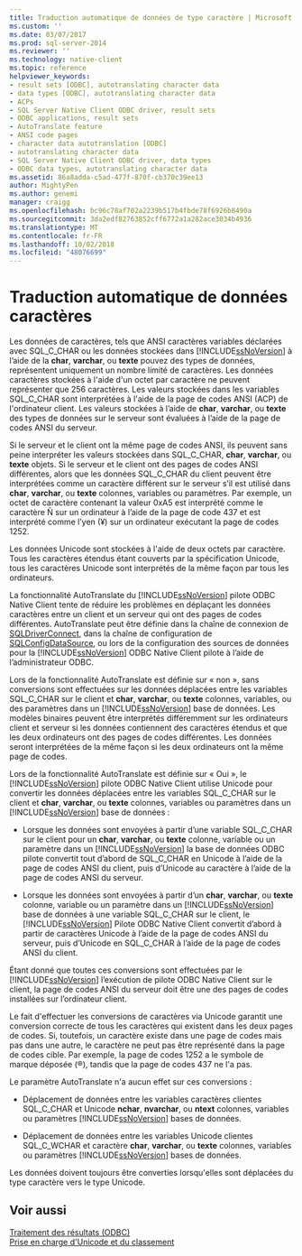 ```yaml
---
title: Traduction automatique de données de type caractère | Microsoft Docs
ms.custom: ''
ms.date: 03/07/2017
ms.prod: sql-server-2014
ms.reviewer: ''
ms.technology: native-client
ms.topic: reference
helpviewer_keywords:
- result sets [ODBC], autotranslating character data
- data types [ODBC], autotranslating character data
- ACPs
- SQL Server Native Client ODBC driver, result sets
- ODBC applications, result sets
- AutoTranslate feature
- ANSI code pages
- character data autotranslation [ODBC]
- autotranslating character data
- SQL Server Native Client ODBC driver, data types
- ODBC data types, autotranslating character data
ms.assetid: 86a8adda-c5ad-477f-870f-cb370c39ee13
author: MightyPen
ms.author: genemi
manager: craigg
ms.openlocfilehash: bc96c78af702a2239b517b4fbde78f6926b8490a
ms.sourcegitcommit: 3da2edf82763852cff6772a1a282ace3034b4936
ms.translationtype: MT
ms.contentlocale: fr-FR
ms.lasthandoff: 10/02/2018
ms.locfileid: "48076699"
---
```

# <a name="autotranslation-of-character-data"></a>Traduction automatique de données caractères
  Les données de caractères, tels que ANSI caractères variables déclarées avec SQL_C_CHAR ou les données stockées dans [!INCLUDE[ssNoVersion](../../includes/ssnoversion-md.md)] à l’aide de la **char**, **varchar**, ou **texte** pouvez des types de données, représentent uniquement un nombre limité de caractères. Les données caractères stockées à l'aide d'un octet par caractère ne peuvent représenter que 256 caractères. Les valeurs stockées dans les variables SQL_C_CHAR sont interprétées à l'aide de la page de codes ANSI (ACP) de l'ordinateur client. Les valeurs stockées à l’aide de **char**, **varchar**, ou **texte** des types de données sur le serveur sont évaluées à l’aide de la page de codes ANSI du serveur.  
  
 Si le serveur et le client ont la même page de codes ANSI, ils peuvent sans peine interpréter les valeurs stockées dans SQL_C_CHAR, **char**, **varchar**, ou **texte** objets. Si le serveur et le client ont des pages de codes ANSI différentes, alors que les données SQL_C_CHAR du client peuvent être interprétées comme un caractère différent sur le serveur s’il est utilisé dans **char**, **varchar**, ou **texte** colonnes, variables ou paramètres. Par exemple, un octet de caractère contenant la valeur 0xA5 est interprété comme le caractère Ñ sur un ordinateur à l’aide de la page de code 437 et est interprété comme l’yen (¥) sur un ordinateur exécutant la page de codes 1252.  
  
 Les données Unicode sont stockées à l'aide de deux octets par caractère. Tous les caractères étendus étant couverts par la spécification Unicode, tous les caractères Unicode sont interprétés de la même façon par tous les ordinateurs.  
  
 La fonctionnalité AutoTranslate du [!INCLUDE[ssNoVersion](../../includes/ssnoversion-md.md)] pilote ODBC Native Client tente de réduire les problèmes en déplaçant les données caractères entre un client et un serveur qui ont des pages de codes différentes. AutoTranslate peut être définie dans la chaîne de connexion de [SQLDriverConnect](../native-client-odbc-api/sqldriverconnect.md), dans la chaîne de configuration de [SQLConfigDataSource](../native-client-odbc-api/sqlconfigdatasource.md), ou lors de la configuration des sources de données pour la [!INCLUDE[ssNoVersion](../../includes/ssnoversion-md.md)] ODBC Native Client pilote à l’aide de l’administrateur ODBC.  
  
 Lors de la fonctionnalité AutoTranslate est définie sur « non », sans conversions sont effectuées sur les données déplacées entre les variables SQL_C_CHAR sur le client et **char**, **varchar**, ou **texte** colonnes, variables, ou des paramètres dans un [!INCLUDE[ssNoVersion](../../includes/ssnoversion-md.md)] base de données. Les modèles binaires peuvent être interprétés différemment sur les ordinateurs client et serveur si les données contiennent des caractères étendus et que les deux ordinateurs ont des pages de codes différentes. Les données seront interprétées de la même façon si les deux ordinateurs ont la même page de codes.  
  
 Lors de la fonctionnalité AutoTranslate est définie sur « Oui », le [!INCLUDE[ssNoVersion](../../includes/ssnoversion-md.md)] pilote ODBC Native Client utilise Unicode pour convertir les données déplacées entre les variables SQL_C_CHAR sur le client et **char**, **varchar**, ou **texte** colonnes, variables ou paramètres dans un [!INCLUDE[ssNoVersion](../../includes/ssnoversion-md.md)] base de données :  
  
-   Lorsque les données sont envoyées à partir d’une variable SQL_C_CHAR sur le client pour un **char**, **varchar**, ou **texte** colonne, variable ou un paramètre dans un [!INCLUDE[ssNoVersion](../../includes/ssnoversion-md.md)] la base de données ODBC pilote convertit tout d’abord de SQL_C_CHAR en Unicode à l’aide de la page de codes ANSI du client, puis d’Unicode au caractère à l’aide de la page de codes ANSI du serveur.  
  
-   Lorsque les données sont envoyées à partir d’un **char**, **varchar**, ou **texte** colonne, variable ou un paramètre dans un [!INCLUDE[ssNoVersion](../../includes/ssnoversion-md.md)] base de données à une variable SQL_C_CHAR sur le client, le [!INCLUDE[ssNoVersion](../../includes/ssnoversion-md.md)] Pilote ODBC Native Client convertit d’abord à partir de caractères Unicode à l’aide de la page de codes ANSI du serveur, puis d’Unicode en SQL_C_CHAR à l’aide de la page de codes ANSI du client.  
  
 Étant donné que toutes ces conversions sont effectuées par le [!INCLUDE[ssNoVersion](../../includes/ssnoversion-md.md)] l’exécution de pilote ODBC Native Client sur le client, la page de codes ANSI du serveur doit être une des pages de codes installées sur l’ordinateur client.  
  
 Le fait d'effectuer les conversions de caractères via Unicode garantit une conversion correcte de tous les caractères qui existent dans les deux pages de codes. Si, toutefois, un caractère existe dans une page de codes mais pas dans une autre, le caractère ne peut pas être représenté dans la page de codes cible. Par exemple, la page de codes 1252 a le symbole de marque déposée (®), tandis que la page de codes 437 ne l'a pas.  
  
 Le paramètre AutoTranslate n'a aucun effet sur ces conversions :  
  
-   Déplacement de données entre les variables caractères clientes SQL_C_CHAR et Unicode **nchar**, **nvarchar**, ou **ntext** colonnes, variables ou paramètres [!INCLUDE[ssNoVersion](../../includes/ssnoversion-md.md)] bases de données.  
  
-   Déplacement de données entre les variables Unicode clientes SQL_C_WCHAR et caractère **char**, **varchar**, ou **texte** colonnes, variables ou paramètres [!INCLUDE[ssNoVersion](../../includes/ssnoversion-md.md)] bases de données.  
  
 Les données doivent toujours être converties lorsqu'elles sont déplacées du type caractère vers le type Unicode.  
  
## <a name="see-also"></a>Voir aussi  
 [Traitement des résultats &#40;ODBC&#41;](processing-results-odbc.md)   
 [Prise en charge d'Unicode et du classement](../collations/collation-and-unicode-support.md)  
  
  
